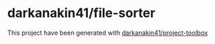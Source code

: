 darkanakin41/file-sorter
===
This project have been generated with [darkanakin41/project-toolbox](https://github.com/darkanakin41/project-toolbox)